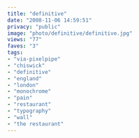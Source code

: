 ```yaml
---
title: "definitive"
date: "2008-11-06 14:59:51"
privacy: "public"
image: "photo/definitive/definitive.jpg"
views: "77"
faves: "3"
tags:
- "via-pixelpipe"
- "chiswick"
- "definitive"
- "england"
- "london"
- "monochrome"
- "pain"
- "restaurant"
- "typography"
- "wall"
- "the restaurant"
---
```

<a href="/photos/2008/11/07/definitive"></a>
